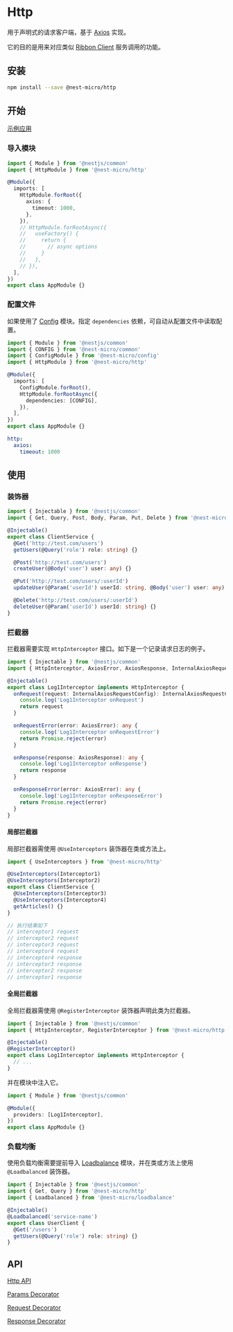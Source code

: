 # Http

用于声明式的请求客户端，基于 [Axios](https://axios-http.com) 实现。

它的目的是用来对应类似 [Ribbon Client](https://github.com/Netflix/ribbon) 服务调用的功能。

## 安装

```bash
npm install --save @nest-micro/http
```

## 开始

[示例应用](https://github.com/nest-micro/nest-micro/tree/main/samples/http)

### 导入模块

```ts
import { Module } from '@nestjs/common'
import { HttpModule } from '@nest-micro/http'

@Module({
  imports: [
    HttpModule.forRoot({
      axios: {
        timeout: 1000,
      },
    }),
    // HttpModule.forRootAsync({
    //   useFactory() {
    //     return {
    //       // async options
    //     }
    //   },
    // }),
  ],
})
export class AppModule {}
```

### 配置文件

如果使用了 [Config](./config.md) 模块。指定 `dependencies` 依赖，可自动从配置文件中读取配置。

```ts {2,3,8,10}
import { Module } from '@nestjs/common'
import { CONFIG } from '@nest-micro/common'
import { ConfigModule } from '@nest-micro/config'
import { HttpModule } from '@nest-micro/http'

@Module({
  imports: [
    ConfigModule.forRoot(),
    HttpModule.forRootAsync({
      dependencies: [CONFIG],
    }),
  ],
})
export class AppModule {}
```

```yaml
http:
  axios:
    timeout: 1000
```

## 使用

### 装饰器

```ts
import { Injectable } from '@nestjs/common'
import { Get, Query, Post, Body, Param, Put, Delete } from '@nest-micro/http'

@Injectable()
export class ClientService {
  @Get('http://test.com/users')
  getUsers(@Query('role') role: string) {}

  @Post('http://test.com/users')
  createUser(@Body('user') user: any) {}

  @Put('http://test.com/users/:userId')
  updateUser(@Param('userId') userId: string, @Body('user') user: any) {}

  @Delete('http://test.com/users/:userId')
  deleteUser(@Param('userId') userId: string) {}
}
```

### 拦截器

拦截器需要实现 `HttpInterceptor` 接口。如下是一个记录请求日志的例子。

```ts
import { Injectable } from '@nestjs/common'
import { HttpInterceptor, AxiosError, AxiosResponse, InternalAxiosRequestConfig } from '@nest-micro/http'

@Injectable()
export class Log1Interceptor implements HttpInterceptor {
  onRequest(request: InternalAxiosRequestConfig): InternalAxiosRequestConfig {
    console.log('Log1Interceptor onRequest')
    return request
  }

  onRequestError(error: AxiosError): any {
    console.log('Log1Interceptor onRequestError')
    return Promise.reject(error)
  }

  onResponse(response: AxiosResponse): any {
    console.log('Log1Interceptor onResponse')
    return response
  }

  onResponseError(error: AxiosError): any {
    console.log('Log1Interceptor onResponseError')
    return Promise.reject(error)
  }
}
```

#### 局部拦截器

局部拦截器需使用 `@UseInterceptors` 装饰器在类或方法上。

```ts
import { UseInterceptors } from '@nest-micro/http'

@UseInterceptors(Interceptor1)
@UseInterceptors(Interceptor2)
export class ClientService {
  @UseInterceptors(Interceptor3)
  @UseInterceptors(Interceptor4)
  getArticles() {}
}

// 执行结果如下
// interceptor1 request
// interceptor2 request
// interceptor3 request
// interceptor4 request
// interceptor4 response
// interceptor3 response
// interceptor2 response
// interceptor1 response
```

#### 全局拦截器

全局拦截器需使用 `@RegisterInterceptor` 装饰器声明此类为拦截器。

```ts
import { Injectable } from '@nestjs/common'
import { HttpInterceptor, RegisterInterceptor } from '@nest-micro/http'

@Injectable()
@RegisterInterceptor()
export class Log1Interceptor implements HttpInterceptor {
  // ...
}
```

并在模块中注入它。

```ts
import { Module } from '@nestjs/common'

@Module({
  providers: [Log1Interceptor],
})
export class AppModule {}
```

### 负载均衡

使用负载均衡需要提前导入 [Loadbalance](./loadbalance.md) 模块，并在类或方法上使用 `@Loadbalanced` 装饰器。

```ts
import { Injectable } from '@nestjs/common'
import { Get, Query } from '@nest-micro/http'
import { Loadbalanced } from '@nest-micro/loadbalance'

@Injectable()
@Loadbalanced('service-name')
export class UserClient {
  @Get('/users')
  getUsers(@Query('role') role: string) {}
}
```

## API

[Http API](https://github.com/nest-micro/nest-micro/blob/main/packages/http/src/http.ts)

[Params Decorator](https://github.com/nest-micro/nest-micro/blob/main/packages/http/src/decorators/params.decorator.ts)

[Request Decorator](https://github.com/nest-micro/nest-micro/blob/main/packages/http/src/decorators/request.decorator.ts)

[Response Decorator](https://github.com/nest-micro/nest-micro/blob/main/packages/http/src/decorators/response.decorator.ts)
